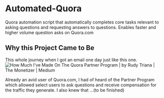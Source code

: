 
# Automated-Quora

Quora automation script that automatically completes core tasks relevant to asking questions and requesting answers to questions. Enables faster and higher volume question asks on Quora.com

## Why this Project Came to Be
This whole journey when I got an email one day just like this one.
![How Much I&#39;ve Made On The Quora Partner Program | by Rudy Triana | The  Monetizer | Medium](https://miro.medium.com/max/602/1*hPW0_Ebk-ePb4rlzS3F7Cg.jpeg)

Already an avid user of Quora.com, I had of heard of the Partner Program which allowed select users to ask questions and receive compensation for the traffic they generate. I also knew that ...(to be finished)
